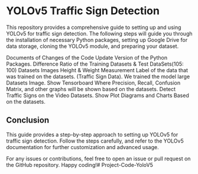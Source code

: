 # YOLOv5 Traffic Sign Detection

This repository provides a comprehensive guide to setting up and using YOLOv5 for traffic sign detection. The following steps will guide you through the installation of necessary Python packages, setting up Google Drive for data storage, cloning the YOLOv5 module, and preparing your dataset.

Documents of Changes of the Code
Update Version of the Python Packages.
Difference Ratio of the Training Datasets & Test DataSets(105: 100)
Datasets Images Height & Weight Measurement
Label of the data that was trained on the datasets. (Traffic Sign Data).
We trained the model large Datasets Image.
Show Tensorboard Where Precision, Recall, Confusion Matrix, and other graphs
will be shown based on the datasets.
Detect Traffic Signs on the Video Datasets.
Show Plot Diagrams and Charts Based on the datasets.

## Conclusion

This guide provides a step-by-step approach to setting up YOLOv5 for traffic sign detection. Follow the steps carefully, and refer to the YOLOv5 documentation for further customization and advanced usage.

For any issues or contributions, feel free to open an issue or pull request on the GitHub repository. Happy coding!# Project-Code-YoloV5
